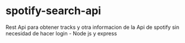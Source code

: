 # spotify-search-api
Rest Api para obtener tracks y otra informacion de la Api de spotify sin necesidad de hacer login - Node js y express 
